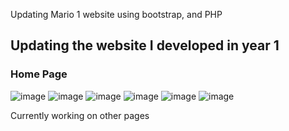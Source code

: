 Updating Mario 1 website using bootstrap, and PHP

## Updating the website I developed in year 1

### Home Page
![image](https://user-images.githubusercontent.com/79542266/192111107-6351a23d-7cc9-497c-b9dc-18ba01b1d96c.png)
![image](https://user-images.githubusercontent.com/79542266/192111119-81b14567-6da8-4211-855b-8b04ee040d39.png)
![image](https://user-images.githubusercontent.com/79542266/192111128-52219e60-6afd-41ef-b057-6580e58fc657.png)
![image](https://user-images.githubusercontent.com/79542266/192111135-adb18b49-1e44-4341-ad35-2a988bd91272.png)
![image](https://user-images.githubusercontent.com/79542266/192111146-c02ff31e-70fa-452d-acf6-d41cef7d74bf.png)
![image](https://user-images.githubusercontent.com/79542266/192111164-9992c995-819e-4c06-8637-79bda4023b83.png)

Currently working on other pages
